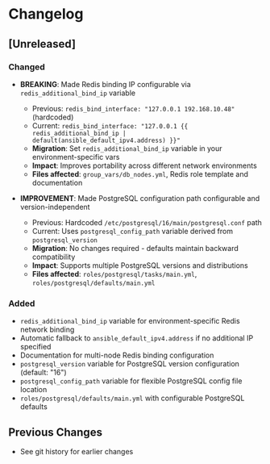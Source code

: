 # Changelog

## [Unreleased]

### Changed
- **BREAKING**: Made Redis binding IP configurable via `redis_additional_bind_ip` variable
  - Previous: `redis_bind_interface: "127.0.0.1 192.168.10.48"` (hardcoded)
  - Current: `redis_bind_interface: "127.0.0.1 {{ redis_additional_bind_ip | default(ansible_default_ipv4.address) }}"`
  - **Migration**: Set `redis_additional_bind_ip` variable in your environment-specific vars
  - **Impact**: Improves portability across different network environments
  - **Files affected**: `group_vars/db_nodes.yml`, Redis role template and documentation

- **IMPROVEMENT**: Made PostgreSQL configuration path configurable and version-independent
  - Previous: Hardcoded `/etc/postgresql/16/main/postgresql.conf` path
  - Current: Uses `postgresql_config_path` variable derived from `postgresql_version`
  - **Migration**: No changes required - defaults maintain backward compatibility
  - **Impact**: Supports multiple PostgreSQL versions and distributions
  - **Files affected**: `roles/postgresql/tasks/main.yml`, `roles/postgresql/defaults/main.yml`

### Added
- `redis_additional_bind_ip` variable for environment-specific Redis network binding
- Automatic fallback to `ansible_default_ipv4.address` if no additional IP specified
- Documentation for multi-node Redis binding configuration
- `postgresql_version` variable for PostgreSQL version configuration (default: "16")
- `postgresql_config_path` variable for flexible PostgreSQL config file location
- `roles/postgresql/defaults/main.yml` with configurable PostgreSQL defaults

## Previous Changes
- See git history for earlier changes